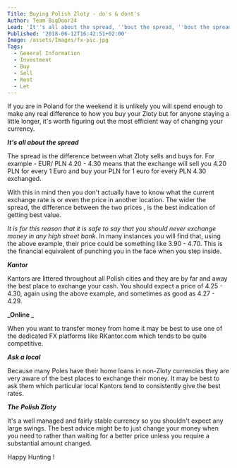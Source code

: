```yaml
---
Title: Buying Polish Zloty - do's & dont's
Author: Team BigDoor24
Lead: 'It''s all about the spread, ''bout the spread, ''bout the spread'
Published: '2018-06-12T16:42:51+02:00'
Image: /assets/Images/fx-pic.jpg
Tags:
  - General Information
  - Investment
  - Buy
  - Sell
  - Rent
  - Let
---
```

If you are in Poland for the weekend it is unlikely you will spend enough to make any real difference to how you buy your Zloty but for anyone staying a little longer, it's worth figuring out the most efficient way of changing your currency.

_**It's all about the spread**_

The spread is the difference between what Zloty sells and buys for. For example - EUR/ PLN 4.20 - 4.30 means that the exchange will sell you 4.20 PLN for every 1 Euro and buy your PLN for 1 euro for every PLN 4.30 exchanged.

With this in mind then you don't actually have to know what the current exchange rate is or even the price in another location. The wider the spread, the difference between the two prices , is the best indication of getting best value. 

_It is for this reason that it is safe to say that you should never exchange money in any high street bank_. In many instances you will find that, using the above example, their price could be something like 3.90 - 4.70. This is the financial equivalent of punching you in the face when you step inside.

_**Kantor**_

Kantors are littered throughout all Polish cities and they are by far and away the best place to exchange your cash. You should expect a price of 4.25 - 4.30, again using the above example, and sometimes as good as 4.27 - 4.29.

**_Online _**

When you want to transfer money from home it may be best to use one of the dedicated FX platforms like RKantor.com which tends to be quite competitive. 

**_Ask a local_**

Because many Poles have their home loans in non-Zloty currencies they are very aware of the best places to exchange their money. It may be best to ask them which particular local Kantors tend to consistently give the best rates.

_**The**_ **_Polish Zloty_**

It's a well managed and fairly stable currency so you shouldn't expect any large swings. The best advice might be to just change your money when you need to rather than waiting for a better price unless you require a substantial amount changed.

Happy Hunting !
